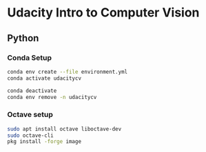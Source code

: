 # Udacity Intro to Computer Vision

## Python

### Conda Setup
```bash
conda env create --file environment.yml
conda activate udacitycv

conda deactivate
conda env remove -n udacitycv
```

### Octave setup
```bash
sudo apt install octave liboctave-dev
sudo octave-cli
pkg install -forge image
```